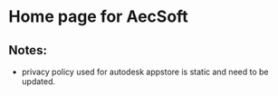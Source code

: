 # Home page for AecSoft

## Notes:
- privacy policy used for autodesk appstore is static and need to be updated.
